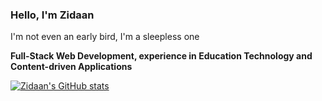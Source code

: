 ### Hello, I'm Zidaan
I'm not even an early bird, I'm a sleepless one

**Full-Stack Web Development, experience in Education Technology and Content-driven Applications**

[![Zidaan's GitHub stats](https://github-readme-stats.vercel.app/api?username=Zidaan-Hayat&theme=vue)](https://github.com/Zidaan-Hayat)
